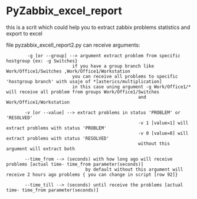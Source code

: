 # PyZabbix_excel_report
this is a scrit which could help you to extract zabbix problems statistics and export to excel

file pyzabbix_excell_report2.py can receive arguments:
                                
            -g [or --group] --> argument extract problem from specific hostgroup {ex: -g Switches}
                             if you have a group branch like Work/Office1/Switches ,Work/Office1/Workstation
                             you can receive all problems to specific 'hostgroup branch' with usaje of *[asterics/multiplication]
                             in this case uning argument -g Work/Office1/* will receive all problem from groups Work/Office1/Switches
                                                      and Work/Office1/Workstation
                                                      
           -v [or --value] --> extract problems in status 'PROBLEM' or 'RESOLVED'
                                                      -v 1 [value=1] will extract problems with status 'PROBLEM'
                                                      -v 0 [value=0] will extract problems with status 'RESOLVED'
                                                      without this argument will extract both
                                                      
           --time_from --> (seconds) with how long ago will receive problems [actual time- time_from parameter(seconds)]
                                  by default without this argument will receive 2 hours ago problems { you can change in script [row 92]}
                                                      
           --time_till --> (seconds) until receive the problems [actual time- time_from parameter(seconds)]
                                                      
                                                      
